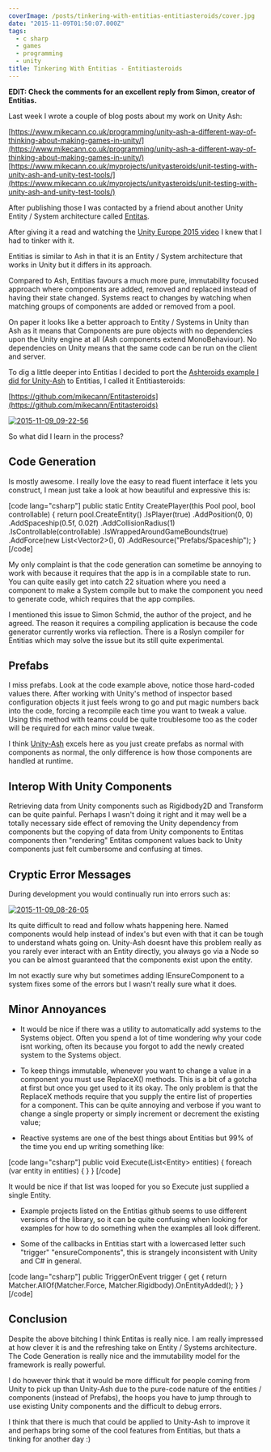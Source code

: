 ```yaml
---
coverImage: /posts/tinkering-with-entitias-entitiasteroids/cover.jpg
date: "2015-11-09T01:50:07.000Z"
tags:
  - c sharp
  - games
  - programming
  - unity
title: Tinkering With Entitias - Entitiasteroids
---
```


**EDIT: Check the comments for an excellent reply from Simon, creator of Entitias.**

Last week I wrote a couple of blog posts about my work on Unity Ash:

<!-- more -->

[https://www.mikecann.co.uk/programming/unity-ash-a-different-way-of-thinking-about-making-games-in-unity/](https://www.mikecann.co.uk/programming/unity-ash-a-different-way-of-thinking-about-making-games-in-unity/)
[https://www.mikecann.co.uk/myprojects/unityasteroids/unit-testing-with-unity-ash-and-unity-test-tools/](https://www.mikecann.co.uk/myprojects/unityasteroids/unit-testing-with-unity-ash-and-unity-test-tools/)

After publishing those I was contacted by a friend about another Unity Entity / System architecture called [Entitas](https://github.com/sschmid/Entitas-CSharp).

After giving it a read and watching the [Unity Europe 2015 video](https://www.youtube.com/watch?v=1wvMXur19M4&utm_content=buffer601fb&utm_medium=social&utm_source=twitter.com&utm_campaign=buffer) I knew that I had to tinker with it.

<!--more-->

Entitias is similar to Ash in that it is an Entity / System architecture that works in Unity but it differs in its approach.

Compared to Ash, Entitias favours a much more pure, immutability focused approach where components are added, removed and replaced instead of having their state changed. Systems react to changes by watching when matching groups of components are added or removed from a pool.

On paper it looks like a better approach to Entity / Systems in Unity than Ash as it means that Components are pure objects with no dependencies upon the Unity engine at all (Ash components extend MonoBehaviour). No dependencies on Unity means that the same code can be run on the client and server.

To dig a little deeper into Entitias I decided to port the [Ashteroids example I did for Unity-Ash](https://github.com/mikecann/UnityAshteroids) to Entitias, I called it Entitiasteroids:

[https://github.com/mikecann/Entitasteroids](https://github.com/mikecann/Entitasteroids)

[![2015-11-09_09-22-56](https://www.mikecann.co.uk/wp-content/uploads/2015/11/2015-11-09_09-22-56.gif)](https://www.mikecann.co.uk/wp-content/uploads/2015/11/2015-11-09_09-22-56.gif)

So what did I learn in the process?

## Code Generation

Is mostly awesome. I really love the easy to read fluent interface it lets you construct, I mean just take a look at how beautiful and expressive this is:

[code lang="csharp"]
public static Entity CreatePlayer(this Pool pool, bool controllable)
{
return pool.CreateEntity()
.IsPlayer(true)
.AddPosition(0, 0)
.AddSpaceship(0.5f, 0.02f)
.AddCollisionRadius(1)
.IsControllable(controllable)
.IsWrappedAroundGameBounds(true)
.AddForce(new List&lt;Vector2&gt;(), 0)
.AddResource(&quot;Prefabs/Spaceship&quot;);
}
[/code]

My only complaint is that the code generation can sometime be annoying to work with because it requires that the app is in a compilable state to run. You can quite easily get into catch 22 situation where you need a component to make a System compile but to make the component you need to generate code, which requires that the app compiles.

I mentioned this issue to Simon Schmid, the author of the project, and he agreed. The reason it requires a compiling application is because the code generator currently works via reflection. There is a Roslyn compiler for Entitias which may solve the issue but its still quite experimental.

## Prefabs

I miss prefabs. Look at the code example above, notice those hard-coded values there. After working with Unity's method of inspector based configuration objects it just feels wrong to go and put magic numbers back into the code, forcing a recompile each time you want to tweak a value. Using this method with teams could be quite troublesome too as the coder will be required for each minor value tweak.

I think [Unity-Ash](https://github.com/mikecann/Unity-Ash) excels here as you just create prefabs as normal with components as normal, the only difference is how those components are handled at runtime.

## Interop With Unity Components

Retrieving data from Unity components such as Rigidbody2D and Transform can be quite painful. Perhaps I wasn't doing it right and it may well be a totally necessary side effect of removing the Unity dependency from components but the copying of data from Unity components to Entitas components then "rendering" Entitas component values back to Unity components just felt cumbersome and confusing at times.

## Cryptic Error Messages

During development you would continually run into errors such as:

[![2015-11-09_08-26-05](https://www.mikecann.co.uk/wp-content/uploads/2015/11/2015-11-09_08-26-05.png)](https://www.mikecann.co.uk/wp-content/uploads/2015/11/2015-11-09_08-26-05.png)

Its quite difficult to read and follow whats happening here. Named components would help instead of index's but even with that it can be tough to understand whats going on. Unity-Ash doesnt have this problem really as you rarely ever interact with an Entity directly, you always go via a Node so you can be almost guaranteed that the components exist upon the entity.

Im not exactly sure why but sometimes adding IEnsureComponent to a system fixes some of the errors but I wasn't really sure what it does.

## Minor Annoyances

- It would be nice if there was a utility to automatically add systems to the Systems object. Often you spend a lot of time wondering why your code isnt working, often its because you forgot to add the newly created system to the Systems object.

- To keep things immutable, whenever you want to change a value in a component you must use ReplaceX() methods. This is a bit of a gotcha at first but once you get used to it its okay. The only problem is that the ReplaceX methods require that you supply the entire list of properties for a component. This can be quite annoying and verbose if you want to change a single property or simply increment or decrement the existing value;

- Reactive systems are one of the best things about Entitias but 99% of the time you end up writing something like:

[code lang="csharp"]
public void Execute(List&lt;Entity&gt; entities)
{
foreach (var entity in entities)
{
}
}
[/code]

It would be nice if that list was looped for you so Execute just supplied a single Entity.

- Example projects listed on the Entitias github seems to use different versions of the library, so it can be quite confusing when looking for examples for how to do something when the examples all look different.

- Some of the callbacks in Entitias start with a lowercased letter such "trigger" "ensureComponents", this is strangely inconsistent with Unity and C# in general.

[code lang="csharp"]
public TriggerOnEvent trigger
{
get { return Matcher.AllOf(Matcher.Force, Matcher.Rigidbody).OnEntityAdded(); }
}
[/code]

## Conclusion

Despite the above bitching I think Entitas is really nice. I am really impressed at how clever it is and the refreshing take on Entity / Systems architecture. The Code Generation is really nice and the immutability model for the framework is really powerful.

I do however think that it would be more difficult for people coming from Unity to pick up than Unity-Ash due to the pure-code nature of the entities / components (instead of Prefabs), the hoops you have to jump through to use existing Unity components and the difficult to debug errors.

I think that there is much that could be applied to Unity-Ash to improve it and perhaps bring some of the cool features from Entitias, but thats a tinking for another day :)
